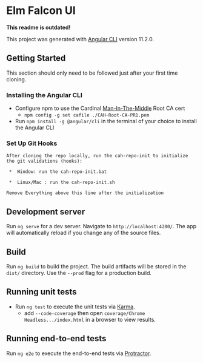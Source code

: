 # Elm Falcon UI

__This readme is outdated!__

This project was generated with [Angular CLI](https://github.com/angular/angular-cli) version 11.2.0.

## Getting Started
This section should only need to be followed just after your first time cloning.

### Installing the Angular CLI
- Configure npm to use the Cardinal [Man-In-The-Middle](https://en.wikipedia.org/wiki/Man-in-the-middle_attack) Root CA cert
    - `npm config -g set cafile ./CAH-Root-CA-PR1.pem`
- Run `npm install -g @angular/cli` in the terminal of your choice to install the Angular CLI

### Set Up Git Hooks
```
After cloning the repo locally, run the cah-repo-init to initialize the git validations (hooks):

 *  Window: run the cah-repo-init.bat 

 *  Linux/Mac : run the cah-repo-init.sh 

Remove Everything above this line after the initialization
```

## Development server
Run `ng serve` for a dev server. Navigate to `http://localhost:4200/`. The app will automatically reload if you change any of the source files.

## Build
Run `ng build` to build the project. The build artifacts will be stored in the `dist/` directory. Use the `--prod` flag for a production build.

## Running unit tests
- Run `ng test` to execute the unit tests via [Karma](https://karma-runner.github.io).
  - add `--code-coverage` then open `coverage/Chrome Headless.../index.html` in a browser to view results.

## Running end-to-end tests
Run `ng e2e` to execute the end-to-end tests via [Protractor](http://www.protractortest.org/).
